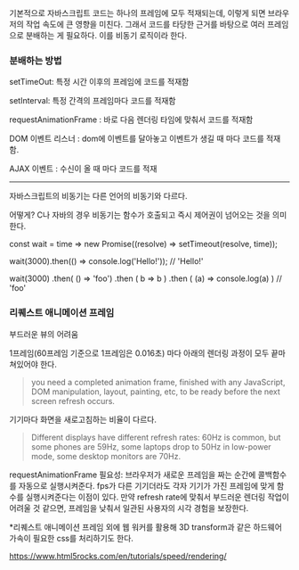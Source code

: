 
기본적으로 자바스크립트 코드는 하나의 프레임에 모두 적재되는데, 이렇게 되면
브라우저의 작업 속도에 큰 영향을 미친다. 그래서 코드를 타당한 근거를 바탕으로 여러 프레임으로 분배하는 게 필요하다. 이를 비동기 로직이라 한다.

### 분배하는 방법
setTimeOut: 특정 시간 이후의 프레임에 코드를 적재함

setInterval: 특정 간격의 프레임마다 코드를 적재함

requestAnimationFrame : 바로 다음 렌더링 타임에 맞춰서 코드를 적재함

DOM 이벤트 리스너 : dom에 이벤트를 달아놓고 이벤트가 생길 때 마다 코드를 적재함.

AJAX 이벤트 : 수신이 올 때 마다 코드를 적재

----
자바스크립트의 비동기는 다른 언어의 비동기와 다르다.

어떻게? C나 자바의 경우 비동기는 함수가 호출되고 즉시 제어권이 넘어오는 것을 의미한다. 


<!-- 비동기 함수 중 하나인 프로미즈 -->
const wait = time => new Promise((resolve) => setTimeout(resolve, time));

wait(3000).then(() => console.log('Hello!')); // 'Hello!'

<!-- // 23 resolve에 value를 넣어서 then 인자에 전달 가능 -->

wait(3000)
.then( () => 'foo')
.then ( b => b )
.then ( (a) => console.log(a) ) // 'foo'



### 리퀘스트 애니메이션 프레임
부드러운 뷰의 어려움

1프레임(60프레임 기준으로 1프레임은 0.016초) 마다 아래의 렌더링 과정이 모두 끝마쳐있어야 한다.
> you need a completed animation frame, finished with any JavaScript, DOM manipulation, layout, painting, etc, to be ready before the next screen refresh occurs.


기기마다 화면을 새로고침하는 비율이 다르다. 
>Different displays have different refresh rates: 60Hz is common, but some phones are 59Hz, some laptops drop to 50Hz in low-power mode, some desktop monitors are 70Hz.

requestAnimationFrame 필요성: 브라우저가 새로운 프레임을 짜는 순간에 콜백함수를 자동으로 실행시켜준다. fps가 다른 기기더라도 각자 기기가 가진 프레임에 맞게 함수를 실행시켜준다는 이점이 있다. 만약 refresh rate에 맞춰서 부드러운 렌더링 작업이 어려울 것 같으면, 프레임을 낮춰서 일관된 사용자의 시각 경험을 보장한다.

*리퀘스트 애니메이션 프레임 외에 웹 워커를 활용해 3D transform과 같은 하드웨어 가속이 필요한 css를 처리하기도 한다.

https://www.html5rocks.com/en/tutorials/speed/rendering/

